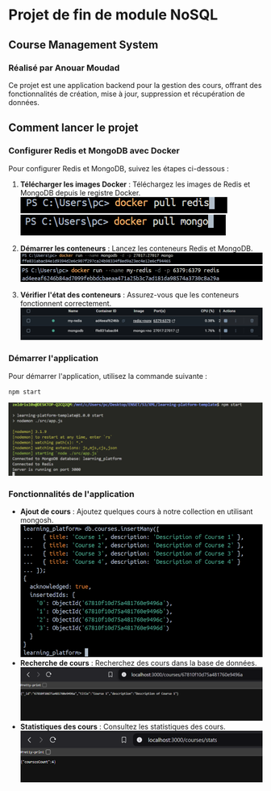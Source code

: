 # Projet de fin de module NoSQL
## Course Management System

### Réalisé par Anouar Moudad

Ce projet est une application backend pour la gestion des cours, offrant des fonctionnalités de création, mise à jour, suppression et récupération de données.

## Comment lancer le projet

### Configurer Redis et MongoDB avec Docker

Pour configurer Redis et MongoDB, suivez les étapes ci-dessous :

1. **Télécharger les images Docker** :
   Téléchargez les images de Redis et MongoDB depuis le registre Docker.
   ![Pull Redis](<pull redis.png>)
   ![Pull MongoDB](<pull mongodb.png>)

2. **Démarrer les conteneurs** :
   Lancez les conteneurs Redis et MongoDB.
   ![run MongoDB](runMongoDb.png) 
   ![run Redis](runRedis.png)
3. **Vérifier l'état des conteneurs** :
   Assurez-vous que les conteneurs fonctionnent correctement.
   ![Statut des conteneurs](<conteneur stats.png>)

### Démarrer l'application

Pour démarrer l'application, utilisez la commande suivante :
```bash
npm start
```
   ![Démarrer l'application](<run App.png>)

### Fonctionnalités de l'application

- **Ajout de cours** :
  Ajoutez quelques cours à notre collection en utilisant mongosh.
  ![Insertion de données de cours](<inster data to couses.png>)
- **Recherche de cours** :
  Recherchez des cours dans la base de données.
  ![Recherche de cours](<find course .png>)
- **Statistiques des cours** :
  Consultez les statistiques des cours.
  ![Statistiques des cours](image.png)
